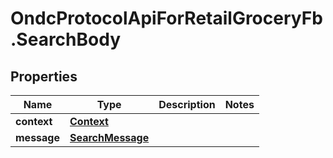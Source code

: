 # OndcProtocolApiForRetailGroceryFb.SearchBody

## Properties
Name | Type | Description | Notes
------------ | ------------- | ------------- | -------------
**context** | [**Context**](Context.md) |  | 
**message** | [**SearchMessage**](SearchMessage.md) |  | 
